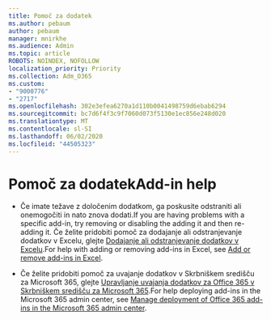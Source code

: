 ```yaml
---
title: Pomoč za dodatek
ms.author: pebaum
author: pebaum
manager: mnirkhe
ms.audience: Admin
ms.topic: article
ROBOTS: NOINDEX, NOFOLLOW
localization_priority: Priority
ms.collection: Adm_O365
ms.custom:
- "9000776"
- "2717"
ms.openlocfilehash: 302e3efea6270a1d110b0041498759d6ebab6294
ms.sourcegitcommit: bc7d6f4f3c9f7060d073f5130e1ec856e248d020
ms.translationtype: MT
ms.contentlocale: sl-SI
ms.lasthandoff: 06/02/2020
ms.locfileid: "44505323"
---
```

# <a name="add-in-help"></a><span data-ttu-id="c5db2-102">Pomoč za dodatek</span><span class="sxs-lookup"><span data-stu-id="c5db2-102">Add-in help</span></span>

- <span data-ttu-id="c5db2-103">Če imate težave z določenim dodatkom, ga poskusite odstraniti ali onemogočiti in nato znova dodati.</span><span class="sxs-lookup"><span data-stu-id="c5db2-103">If you are having problems with a specific add-in, try removing or disabling the adding it and then re-adding it.</span></span> <span data-ttu-id="c5db2-104">Če želite pridobiti pomoč za dodajanje ali odstranjevanje dodatkov v Excelu, glejte [Dodajanje ali odstranjevanje dodatkov v Excelu](https://support.office.com/client/0af570c4-5cf3-4fa9-9b88-403625a0b460).</span><span class="sxs-lookup"><span data-stu-id="c5db2-104">For help with adding or removing add-ins in Excel, see [Add or remove add-ins in Excel](https://support.office.com/client/0af570c4-5cf3-4fa9-9b88-403625a0b460).</span></span>

- <span data-ttu-id="c5db2-105">Če želite pridobiti pomoč za uvajanje dodatkov v Skrbniškem središču za Microsoft 365, glejte [Upravljanje uvajanja dodatkov za Office 365 v Skrbniškem središču za Microsoft 365](https://docs.microsoft.com/microsoft-365/admin/manage/manage-deployment-of-add-ins).</span><span class="sxs-lookup"><span data-stu-id="c5db2-105">For help deploying add-ins in the Microsoft 365 admin center, see [Manage deployment of Office 365 add-ins in the Microsoft 365 admin center](https://docs.microsoft.com/microsoft-365/admin/manage/manage-deployment-of-add-ins).</span></span>
